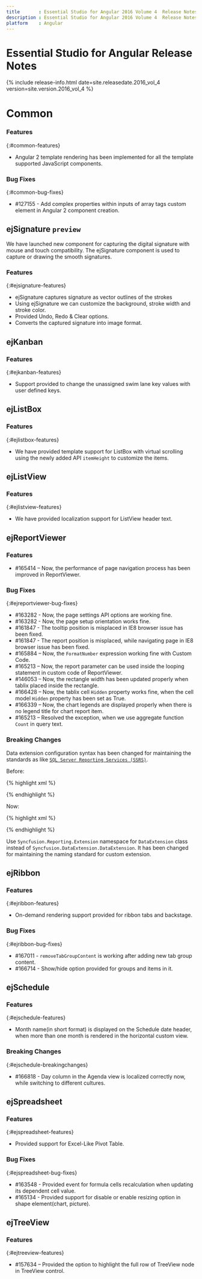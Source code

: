 ```yaml
---
title 		: Essential Studio for Angular 2016 Volume 4  Release Notes
description : Essential Studio for Angular 2016 Volume 4  Release Notes
platform 	: Angular
---
```


# Essential Studio for Angular Release Notes

{% include release-info.html date=site.releasedate.2016_vol_4 version=site.version.2016_vol_4 %} 





# Common

### Features
{:#common-features}

* Angular 2 template rendering has been implemented for all the template supported JavaScript components.

### Bug Fixes
{:#common-bug-fixes}

* \#127155 - Add complex properties within inputs of array tags custom element in Angular 2 component creation.

## ejSignature `preview`

We have launched new component for capturing the digital signature with mouse and touch compatibility. The ejSignature component is used to capture or drawing the smooth signatures.


### Features
{:#ejsignature-features}

* ejSignature captures signature as vector outlines of the strokes
* Using ejSignature we can customize the background, stroke width and stroke color. 
* Provided Undo, Redo & Clear options.
* Converts the captured signature into image format.
## ejKanban

### Features
{:#ejkanban-features}

* Support provided to change the unassigned swim lane key values with user defined keys.

## ejListBox

### Features
{:#ejlistbox-features}

* We have provided template support for ListBox with virtual scrolling using the newly added API `itemHeight` to customize the items.
## ejListView

### Features
{:#ejlistview-features}

* We have provided localization support for ListView header text.
## ejReportViewer

### Features

* \#165414 – Now, the performance of page navigation process has been improved in ReportViewer.


### Bug Fixes	
{:#ejreportviewer-bug-fixes}

* \#163282 - Now, the page settings API options are working fine.
* \#163282 - Now, the page setup orientation works fine.
* \#161847 - The tooltip position is misplaced in IE8 browser issue has been fixed.
* \#161847 - The report position is misplaced, while navigating page in IE8 browser issue has been fixed.
* \#165884 – Now, the `FormatNumber` expression working fine with Custom Code.
* \#165213 – Now, the report parameter can be used inside the looping statement in custom code of ReportViewer.
* \#146053 – Now, the rectangle width has been updated properly when tablix placed inside the rectangle.
* \#166428 – Now, the tablix cell `Hidden` property works fine, when the cell model `Hidden` property has been set as True.
* \#166339 – Now, the chart legends are displayed properly when there is no legend title for chart report item.
* \#165213 – Resolved the exception, when we use aggregate function `Count` in query text.

### Breaking Changes

Data extension configuration syntax has been changed for maintaining the standards as like [`SQL Server Reporting Services (SSRS)`](https://msdn.microsoft.com/en-us/library/ms155086.aspx#Procedures).

Before:

{% highlight xml %}

<SyncfusionDataExtension>
    <DataExtension>
      <Extensions>
        <add name="SSAS" assemblyName="Syncfusion.Reporting.DataExtensions.SSAS" type="Syncfusion.Reporting.DataExtensions.SSAS.SSASDataExtension"></add>
      </Extensions>
    </DataExtension>
</SyncfusionDataExtension>

{% endhighlight %}

Now:

{% highlight xml %}

<ReportingExtensions>
   <DataExtension>
        <Extension Name="SSAS" Assembly="Syncfusion.Reporting.DataExtensions.SSAS" Type="Syncfusion.Reporting.DataExtensions.SSAS.SSASDataExtension"/>
   </DataExtension>
</ReportingExtensions>

{% endhighlight %}

Use `Syncfusion.Reporting.Extension` namespace for `DataExtension` class instead of `Syncfusion.DataExtension.DataExtension`. It has been changed for maintaining the naming standard for custom extension.

## ejRibbon

### Features
{:#ejribbon-features}

* On-demand rendering support provided for ribbon tabs and backstage.

### Bug Fixes
{:#ejribbon-bug-fixes}

* \#167011 - `removeTabGroupContent` is working after adding new tab group content. 
* \#166714 - Show/hide option provided for groups and items in it.
## ejSchedule

### Features
{:#ejschedule-features}

* Month name(in short format) is displayed on the Schedule date header, when more than one month is rendered in the horizontal custom view.

### Breaking Changes
{:#ejschedule-breakingchanges}

* \#166818 - Day column in the Agenda view is localized correctly now, while switching to different cultures.

## ejSpreadsheet

### Features
{:#ejspreadsheet-features}

* Provided support for Excel-Like Pivot Table.

### Bug Fixes
{:#ejspreadsheet-bug-fixes}

* \#163548 - Provided event for formula cells recalculation when updating its dependent cell value.
* \#165134 - Provided support for disable or enable resizing option in shape element(chart, picture).
## ejTreeView

### Features
{:#ejtreeview-features}

* \#157634 – Provided the option to highlight the full row of TreeView node in TreeView control.
